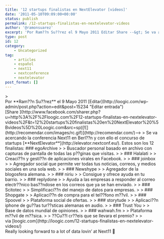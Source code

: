 ```yaml
---
title: '12 startups finalistas en NextElevator [videos]'
date: '2011-05-10T09:09:00+00:00'
status: publish
permalink: /12-startups-finalistas-en-nextelevator-videos
author: '@ramonsuarez'
excerpt: 'Por Ram??n Su??rez el 9 Mayo 2011 Editar Share --&gt; Se va acercando la conferencia Next11 en Berl??n y con ello el concurso de startups NextElevator. Estos son los 12 finalistas: egoArchive Buscador personal basado en archivo con capturas de pantal...'
type: post
id: 12
category:
    - Uncategorized
tag:
    - articles
    - español
    - next11
    - nextconference
    - nextelevator
post_format: []
---
```

<div class="posterous_bookmarklet_entry">> <div><span style="float:left;">Por **Ram??n Su??rez** el 9 Mayo 2011 [Editar](http://loogic.com/wp-admin/post.php?action=edit&post=15234 "Editar entrada")</span> [<span style="cursor:pointer;">Share</span> ](http://www.facebook.com/sharer.php?u=http%3A%2F%2Floogic.com%2F12-startups-finalistas-en-nextelevator-videos%2F&t=12%20startups%20finalistas%20en%20NextElevator%20%5Bvideos%5D%20Loogic.com&src=sp)[![](http://recomendar.com/images/rc.gif)](http://recomendar.com/)–&gt;  
> Se va acercando la conferencia Next11 en Berl??n y con ello el concurso de startups [**NextElevator**](http://elevator.nextconf.eu/). Estos son los 12 finalistas: ### egoArchive
> 
> Buscador personal basado en archivo con capturas de pantalla de todas las p??ginas que visitas.
> 
> ### Halalati
> 
> Creaci??n y gesti??n de aplicaciones virales en Facebook.
> 
> ### joinbox
> 
> Agregador social que permite ver todas tus noticias, correos, y medios sociales en una sola web.
> 
> ### Newshype
> 
> Agregador de la blogosfera alemana.
> 
> ### niriu
> 
> Consigue y ofrece ayuda en tu barrio.
> 
> ### replydone
> 
> Ayuda a las empresas a responder al correo electr??nico bas??ndose en los correos que ya se han enviado.
> 
> ### Scitotec
> 
> Simplificaci??n del manejo de datos para empresas.
> 
> ### Shopgate
> 
> Aplicaci??n de compra para el tel??fono m??vil.
> 
> ### Spoovel
> 
> Plataforma social de ofertas.
> 
> ### storytude
> 
> Aplicaci??n iphone de gu??as tur??sticas alemanas en audio.
> 
> ### Trust You
> 
> Base de datos mundial de opiniones.
> 
> ### wahwah.fm
> 
> Plataforma m??vil de m??sica.
> 
> ??Cu??l cr??eis que se llevara el premio?
> 
> </div>

<div class="posterous_quote_citation">via [loogic.com](http://loogic.com/12-startups-finalistas-en-nextelevator-videos/)</div>Really looking forward to a lot of data lovin’ at Next11 🙂

</div>